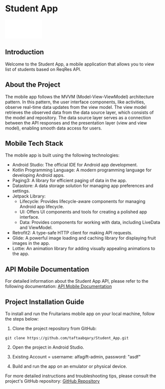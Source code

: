 # Student App

<img src="logo.png" width="120">

## Introduction
Welcome to the Student App, a mobile application that allows you to view list of students based on ReqRes API.

## About the Project
The mobile app follows the MVVM (Model-View-ViewModel) architecture pattern. In this pattern, the user interface components, like activities, observe real-time data updates from the view model. The view model retrieves the observed data from the data source layer, which consists of the model and repository. The data source layer serves as a connection between the API responses and the presentation layer (view and view model), enabling smooth data access for users.

## Mobile Tech Stack
The mobile app is built using the following technologies:

- Android Studio: The official IDE for Android app development.
- Kotlin Programming Language: A modern programming language for developing Android apps.
- Paging3: A library for efficient paging of data in the app.
- Datastore: A data storage solution for managing app preferences and settings.
- Jetpack Library:
  - Lifecycle: Provides lifecycle-aware components for managing Android app lifecycle.
  - UI: Offers UI components and tools for creating a polished app interface.
  - Data: Provides components for working with data, including LiveData and ViewModel.
- Retrofit2: A type-safe HTTP client for making API requests.
- Glide: A powerful image loading and caching library for displaying fruit images in the app.
- Lottie: An animation library for adding visually appealing animations to the app.

## API Mobile Documentation
For detailed information about the Student App API, please refer to the following documentation:
[API Mobile Documentation](https://reqres.in/)

## Project Installation Guide
To install and run the Fruitarians mobile app on your local machine, follow the steps below:

1. Clone the project repository from GitHub:
```
git clone https://github.com/taftaabqary/Student_App.git
```
2. Open the project in Android Studio.
3. Existing Account = username: alfagift-admin, password: "asdf"

4. Build and run the app on an emulator or physical device.

For more detailed instructions and troubleshooting tips, please consult the project's GitHub repository:
[GitHub Repository](https://github.com/taftaabqary/Student_App)
